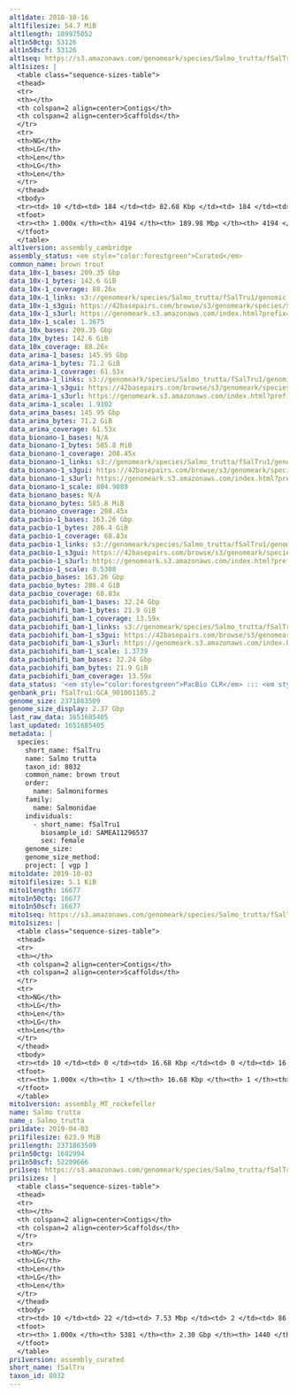 ```yaml
---
alt1date: 2018-10-16
alt1filesize: 54.7 MiB
alt1length: 189975052
alt1n50ctg: 53126
alt1n50scf: 53126
alt1seq: https://s3.amazonaws.com/genomeark/species/Salmo_trutta/fSalTru1/assembly_cambridge/fSalTru1.alt.asm.20181016.fasta.gz
alt1sizes: |
  <table class="sequence-sizes-table">
  <thead>
  <tr>
  <th></th>
  <th colspan=2 align=center>Contigs</th>
  <th colspan=2 align=center>Scaffolds</th>
  </tr>
  <tr>
  <th>NG</th>
  <th>LG</th>
  <th>Len</th>
  <th>LG</th>
  <th>Len</th>
  </tr>
  </thead>
  <tbody>
  <tr><td> 10 </td><td> 184 </td><td> 82.68 Kbp </td><td> 184 </td><td> 82.68 Kbp </td></tr>  <tr><td> 20 </td><td> 434 </td><td> 70.31 Kbp </td><td> 434 </td><td> 70.31 Kbp </td></tr>  <tr><td> 30 </td><td> 720 </td><td> 63.17 Kbp </td><td> 720 </td><td> 63.17 Kbp </td></tr>  <tr><td> 40 </td><td> 1035 </td><td> 57.51 Kbp </td><td> 1035 </td><td> 57.51 Kbp </td></tr>  <tr style="background-color:#cccccc;"><td> 50 </td><td> 1379 </td><td> 53.13 Kbp </td><td> 1379 </td><td> 53.13 Kbp </td></tr>  <tr><td> 60 </td><td> 1751 </td><td> 48.87 Kbp </td><td> 1751 </td><td> 48.87 Kbp </td></tr>  <tr><td> 70 </td><td> 2161 </td><td> 43.87 Kbp </td><td> 2161 </td><td> 43.87 Kbp </td></tr>  <tr><td> 80 </td><td> 2624 </td><td> 37.88 Kbp </td><td> 2624 </td><td> 37.88 Kbp </td></tr>  <tr><td> 90 </td><td> 3183 </td><td> 29.83 Kbp </td><td> 3183 </td><td> 29.83 Kbp </td></tr>  <tr><td> 100 </td><td> 4193 </td><td> 164  bp </td><td> 4193 </td><td> 164  bp </td></tr>  </tbody>
  <tfoot>
  <tr><th> 1.000x </th><th> 4194 </th><th> 189.98 Mbp </th><th> 4194 </th><th> 189.98 Mbp </th></tr>
  </tfoot>
  </table>
alt1version: assembly_cambridge
assembly_status: <em style="color:forestgreen">Curated</em>
common_name: brown trout
data_10x-1_bases: 209.35 Gbp
data_10x-1_bytes: 142.6 GiB
data_10x-1_coverage: 88.26x
data_10x-1_links: s3://genomeark/species/Salmo_trutta/fSalTru1/genomic_data/10x/<br>
data_10x-1_s3gui: https://42basepairs.com/browse/s3/genomeark/species/Salmo_trutta/fSalTru1/genomic_data/10x/
data_10x-1_s3url: https://genomeark.s3.amazonaws.com/index.html?prefix=species/Salmo_trutta/fSalTru1/genomic_data/10x/
data_10x-1_scale: 1.3675
data_10x_bases: 209.35 Gbp
data_10x_bytes: 142.6 GiB
data_10x_coverage: 88.26x
data_arima-1_bases: 145.95 Gbp
data_arima-1_bytes: 71.2 GiB
data_arima-1_coverage: 61.53x
data_arima-1_links: s3://genomeark/species/Salmo_trutta/fSalTru1/genomic_data/arima/<br>
data_arima-1_s3gui: https://42basepairs.com/browse/s3/genomeark/species/Salmo_trutta/fSalTru1/genomic_data/arima/
data_arima-1_s3url: https://genomeark.s3.amazonaws.com/index.html?prefix=species/Salmo_trutta/fSalTru1/genomic_data/arima/
data_arima-1_scale: 1.9102
data_arima_bases: 145.95 Gbp
data_arima_bytes: 71.2 GiB
data_arima_coverage: 61.53x
data_bionano-1_bases: N/A
data_bionano-1_bytes: 585.8 MiB
data_bionano-1_coverage: 208.45x
data_bionano-1_links: s3://genomeark/species/Salmo_trutta/fSalTru1/genomic_data/bionano/<br>
data_bionano-1_s3gui: https://42basepairs.com/browse/s3/genomeark/species/Salmo_trutta/fSalTru1/genomic_data/bionano/
data_bionano-1_s3url: https://genomeark.s3.amazonaws.com/index.html?prefix=species/Salmo_trutta/fSalTru1/genomic_data/bionano/
data_bionano-1_scale: 804.9089
data_bionano_bases: N/A
data_bionano_bytes: 585.8 MiB
data_bionano_coverage: 208.45x
data_pacbio-1_bases: 163.26 Gbp
data_pacbio-1_bytes: 286.4 GiB
data_pacbio-1_coverage: 68.83x
data_pacbio-1_links: s3://genomeark/species/Salmo_trutta/fSalTru1/genomic_data/pacbio/<br>
data_pacbio-1_s3gui: https://42basepairs.com/browse/s3/genomeark/species/Salmo_trutta/fSalTru1/genomic_data/pacbio/
data_pacbio-1_s3url: https://genomeark.s3.amazonaws.com/index.html?prefix=species/Salmo_trutta/fSalTru1/genomic_data/pacbio/
data_pacbio-1_scale: 0.5308
data_pacbio_bases: 163.26 Gbp
data_pacbio_bytes: 286.4 GiB
data_pacbio_coverage: 68.83x
data_pacbiohifi_bam-1_bases: 32.24 Gbp
data_pacbiohifi_bam-1_bytes: 21.9 GiB
data_pacbiohifi_bam-1_coverage: 13.59x
data_pacbiohifi_bam-1_links: s3://genomeark/species/Salmo_trutta/fSalTru1/genomic_data/pacbio_hifi/<br>
data_pacbiohifi_bam-1_s3gui: https://42basepairs.com/browse/s3/genomeark/species/Salmo_trutta/fSalTru1/genomic_data/pacbio_hifi/
data_pacbiohifi_bam-1_s3url: https://genomeark.s3.amazonaws.com/index.html?prefix=species/Salmo_trutta/fSalTru1/genomic_data/pacbio_hifi/
data_pacbiohifi_bam-1_scale: 1.3739
data_pacbiohifi_bam_bases: 32.24 Gbp
data_pacbiohifi_bam_bytes: 21.9 GiB
data_pacbiohifi_bam_coverage: 13.59x
data_status: '<em style="color:forestgreen">PacBio CLR</em> ::: <em style="color:forestgreen">PacBio HiFi</em> ::: <em style="color:forestgreen">10x</em> ::: <em style="color:forestgreen">Arima</em>'
genbank_pri: fSalTru1:GCA_901001165.2
genome_size: 2371863509
genome_size_display: 2.37 Gbp
last_raw_data: 1651685405
last_updated: 1651685405
metadata: |
  species:
    short_name: fSalTru
    name: Salmo trutta
    taxon_id: 8032
    common_name: brown trout
    order:
      name: Salmoniformes
    family:
      name: Salmonidae
    individuals:
      - short_name: fSalTru1
        biosample_id: SAMEA11296537
        sex: female
    genome_size:
    genome_size_method:
    project: [ vgp ]
mito1date: 2019-10-03
mito1filesize: 5.1 KiB
mito1length: 16677
mito1n50ctg: 16677
mito1n50scf: 16677
mito1seq: https://s3.amazonaws.com/genomeark/species/Salmo_trutta/fSalTru1/assembly_MT_rockefeller/fSalTru1.MT.20191003.fasta.gz
mito1sizes: |
  <table class="sequence-sizes-table">
  <thead>
  <tr>
  <th></th>
  <th colspan=2 align=center>Contigs</th>
  <th colspan=2 align=center>Scaffolds</th>
  </tr>
  <tr>
  <th>NG</th>
  <th>LG</th>
  <th>Len</th>
  <th>LG</th>
  <th>Len</th>
  </tr>
  </thead>
  <tbody>
  <tr><td> 10 </td><td> 0 </td><td> 16.68 Kbp </td><td> 0 </td><td> 16.68 Kbp </td></tr>  <tr><td> 20 </td><td> 0 </td><td> 16.68 Kbp </td><td> 0 </td><td> 16.68 Kbp </td></tr>  <tr><td> 30 </td><td> 0 </td><td> 16.68 Kbp </td><td> 0 </td><td> 16.68 Kbp </td></tr>  <tr><td> 40 </td><td> 0 </td><td> 16.68 Kbp </td><td> 0 </td><td> 16.68 Kbp </td></tr>  <tr style="background-color:#cccccc;"><td> 50 </td><td> 0 </td><td style="background-color:#ff8888;"> 16.68 Kbp </td><td> 0 </td><td style="background-color:#ff8888;"> 16.68 Kbp </td></tr>  <tr><td> 60 </td><td> 0 </td><td> 16.68 Kbp </td><td> 0 </td><td> 16.68 Kbp </td></tr>  <tr><td> 70 </td><td> 0 </td><td> 16.68 Kbp </td><td> 0 </td><td> 16.68 Kbp </td></tr>  <tr><td> 80 </td><td> 0 </td><td> 16.68 Kbp </td><td> 0 </td><td> 16.68 Kbp </td></tr>  <tr><td> 90 </td><td> 0 </td><td> 16.68 Kbp </td><td> 0 </td><td> 16.68 Kbp </td></tr>  <tr><td> 100 </td><td> 0 </td><td> 16.68 Kbp </td><td> 0 </td><td> 16.68 Kbp </td></tr>  </tbody>
  <tfoot>
  <tr><th> 1.000x </th><th> 1 </th><th> 16.68 Kbp </th><th> 1 </th><th> 16.68 Kbp </th></tr>
  </tfoot>
  </table>
mito1version: assembly_MT_rockefeller
name: Salmo trutta
name_: Salmo_trutta
pri1date: 2019-04-03
pri1filesize: 623.9 MiB
pri1length: 2371863509
pri1n50ctg: 1692994
pri1n50scf: 52209666
pri1seq: https://s3.amazonaws.com/genomeark/species/Salmo_trutta/fSalTru1/assembly_curated/fSalTru1.pri.cur.20190403.fasta.gz
pri1sizes: |
  <table class="sequence-sizes-table">
  <thead>
  <tr>
  <th></th>
  <th colspan=2 align=center>Contigs</th>
  <th colspan=2 align=center>Scaffolds</th>
  </tr>
  <tr>
  <th>NG</th>
  <th>LG</th>
  <th>Len</th>
  <th>LG</th>
  <th>Len</th>
  </tr>
  </thead>
  <tbody>
  <tr><td> 10 </td><td> 22 </td><td> 7.53 Mbp </td><td> 2 </td><td> 86.25 Mbp </td></tr>  <tr><td> 20 </td><td> 59 </td><td> 5.36 Mbp </td><td> 5 </td><td> 74.75 Mbp </td></tr>  <tr><td> 30 </td><td> 112 </td><td> 3.65 Mbp </td><td> 8 </td><td> 66.90 Mbp </td></tr>  <tr><td> 40 </td><td> 186 </td><td> 2.66 Mbp </td><td> 12 </td><td> 59.76 Mbp </td></tr>  <tr style="background-color:#cccccc;"><td> 50 </td><td> 294 </td><td style="background-color:#88ff88;"> 1.69 Mbp </td><td> 17 </td><td style="background-color:#88ff88;"> 52.21 Mbp </td></tr>  <tr><td> 60 </td><td> 464 </td><td> 1.07 Mbp </td><td> 21 </td><td> 49.36 Mbp </td></tr>  <tr><td> 70 </td><td> 740 </td><td> 0.65 Mbp </td><td> 26 </td><td> 46.38 Mbp </td></tr>  <tr><td> 80 </td><td> 1197 </td><td> 384.60 Kbp </td><td> 31 </td><td> 44.89 Mbp </td></tr>  <tr><td> 90 </td><td> 2068 </td><td> 177.55 Kbp </td><td> 38 </td><td> 25.48 Mbp </td></tr>  <tr><td> 100 </td><td> 5380 </td><td> 1  bp </td><td> 1439 </td><td> 6.00 Kbp </td></tr>  </tbody>
  <tfoot>
  <tr><th> 1.000x </th><th> 5381 </th><th> 2.30 Gbp </th><th> 1440 </th><th> 2.37 Gbp </th></tr>
  </tfoot>
  </table>
pri1version: assembly_curated
short_name: fSalTru
taxon_id: 8032
---
```

